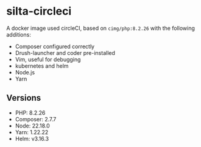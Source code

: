 # silta-circleci
A docker image used circleCI, based on `cimg/php:8.2.26` with the following additions:

- Composer configured correctly
- Drush-launcher and coder pre-installed
- Vim, useful for debugging
- kubernetes and helm
- Node.js
- Yarn

## Versions
- PHP: 8.2.26
- Composer: 2.7.7
- Node: 22.18.0
- Yarn: 1.22.22
- Helm: v3.16.3
